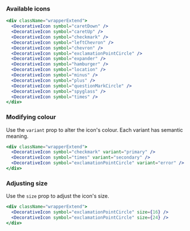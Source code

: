 ### Available icons

```jsx { "props": { "className": "docs__horizontal-spacing" } }
<div className="wrapperExtend">
  <DecorativeIcon symbol="caretDown" />
  <DecorativeIcon symbol="caretUp" />
  <DecorativeIcon symbol="checkmark" />
  <DecorativeIcon symbol="leftChevron" />
  <DecorativeIcon symbol="chevron" />
  <DecorativeIcon symbol="exclamationPointCircle" />
  <DecorativeIcon symbol="expander" />
  <DecorativeIcon symbol="hamburger" />
  <DecorativeIcon symbol="location" />
  <DecorativeIcon symbol="minus" />
  <DecorativeIcon symbol="plus" />
  <DecorativeIcon symbol="questionMarkCircle" />
  <DecorativeIcon symbol="spyglass" />
  <DecorativeIcon symbol="times" />
</div>
```

### Modifying colour

Use the `variant` prop to alter the icon's colour. Each variant has semantic meaning.

```jsx { "props": { "className": "docs__horizontal-spacing" } }
<div className="wrapperExtend">
  <DecorativeIcon symbol="checkmark" variant="primary" />
  <DecorativeIcon symbol="times" variant="secondary" />
  <DecorativeIcon symbol="exclamationPointCircle" variant="error" />
</div>
```

### Adjusting size

Use the `size` prop to adjust the icon's size.

```jsx { "props": { "className": "docs__horizontal-spacing" } }
<div className="wrapperExtend">
  <DecorativeIcon symbol="exclamationPointCircle" size={16} />
  <DecorativeIcon symbol="exclamationPointCircle" size={24} />
</div>
```
